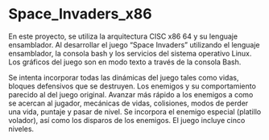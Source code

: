 # Space_Invaders_x86
En este proyecto, se utiliza la arquitectura CISC x86 64 y su lenguaje ensamblador. Al desarrollar el juego “Space Invaders” utilizando el lenguaje ensamblador, la consola bash y los servicios del sistema operativo Linux. Los gráficos del juego son en modo texto a través de la consola Bash.

Se intenta incorporar todas las dinámicas del juego tales como vidas, bloques defensivos que se destruyen. Los enemigos y su comportamiento parecido al del juego original. Avanzar más rápido a los enemigos a como se acercan al jugador, mecánicas de vidas, colisiones, modos de perder una vida, puntaje y pasar de nivel. Se incorpora el enemigo especial (platillo volador), así como los disparos de los enemigos. El juego incluye cinco niveles.
